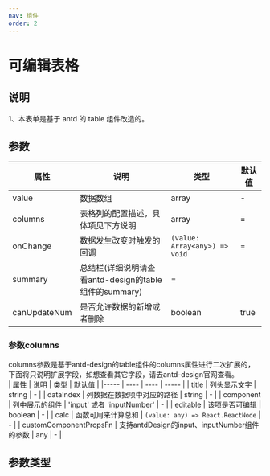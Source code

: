 ```yaml
---
nav: 组件
order: 2
---
```


# 可编辑表格

## 说明

1、本表单是基于 antd 的 table 组件改造的。

## 参数

| 属性 | 说明 | 类型 | 默认值 |
| ---- | --- | ---- | ------ |
| value | 数据数组 | array | - |
| columns | 表格列的配置描述，具体项见下方说明 | array | = |
| onChange | 数据发生改变时触发的回调 | `(value: Array<any>) => void` | = |
| summary | 总结栏(详细说明请查看antd-design的table组件的summary) | = |
| canUpdateNum | 是否允许数据的新增或者删除 | boolean | true |

### 参数columns
columns参数是基于antd-design的table组件的columns属性进行二次扩展的，下面将只说明扩展字段，如想查看其它字段，请去antd-design官网查看。  
| 属性 | 说明 | 类型 | 默认值 |
|----- | ---- | ---- | ----- |
| title | 列头显示文字 | string | - |
| dataIndex | 列数据在数据项中对应的路径 | string | - |
| component | 列中展示的组件 | 'input' 或者 'inputNumber' | - |
| editable | 该项是否可编辑 | boolean | - |
| calc | 函数可用来计算总和 |  `(value: any) => React.ReactNode` | - |
| customComponentPropsFn | 支持antdDesign的input、inputNumber组件的参数 | any | - |



## 参数类型


<code src="../../sample-code/editable-table/index.tsx"></code>
